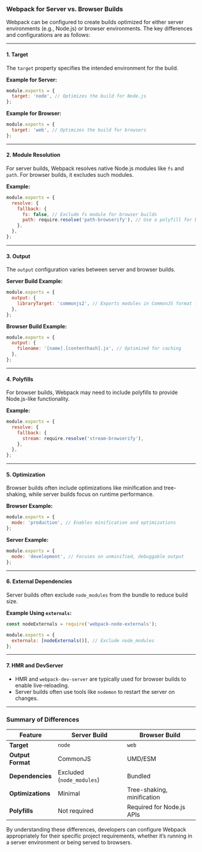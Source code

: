 
### Webpack for Server vs. Browser Builds

Webpack can be configured to create builds optimized for either server environments (e.g., Node.js) or browser environments. The key differences and configurations are as follows:

---

#### 1. **Target**
The `target` property specifies the intended environment for the build.

**Example for Server:**
```js
module.exports = {
  target: 'node', // Optimizes the build for Node.js
};
```

**Example for Browser:**
```js
module.exports = {
  target: 'web', // Optimizes the build for browsers
};
```

---

#### 2. **Module Resolution**
For server builds, Webpack resolves native Node.js modules like `fs` and `path`. For browser builds, it excludes such modules.

**Example:**
```js
module.exports = {
  resolve: {
    fallback: {
      fs: false, // Exclude fs module for browser builds
      path: require.resolve('path-browserify'), // Use a polyfill for browser builds
    },
  },
};
```

---

#### 3. **Output**
The `output` configuration varies between server and browser builds.

**Server Build Example:**
```js
module.exports = {
  output: {
    libraryTarget: 'commonjs2', // Exports modules in CommonJS format for Node.js
  },
};
```

**Browser Build Example:**
```js
module.exports = {
  output: {
    filename: '[name].[contenthash].js', // Optimized for caching
  },
};
```

---

#### 4. **Polyfills**
For browser builds, Webpack may need to include polyfills to provide Node.js-like functionality.

**Example:**
```js
module.exports = {
  resolve: {
    fallback: {
      stream: require.resolve('stream-browserify'),
    },
  },
};
```

---

#### 5. **Optimization**
Browser builds often include optimizations like minification and tree-shaking, while server builds focus on runtime performance.

**Browser Example:**
```js
module.exports = {
  mode: 'production', // Enables minification and optimizations
};
```

**Server Example:**
```js
module.exports = {
  mode: 'development', // Focuses on unminified, debuggable output
};
```

---

#### 6. **External Dependencies**
Server builds often exclude `node_modules` from the bundle to reduce build size.

**Example Using `externals`:**
```js
const nodeExternals = require('webpack-node-externals');

module.exports = {
  externals: [nodeExternals()], // Exclude node_modules
};
```

---

#### 7. **HMR and DevServer**
- HMR and `webpack-dev-server` are typically used for browser builds to enable live-reloading.
- Server builds often use tools like `nodemon` to restart the server on changes.

---

### Summary of Differences

| Feature                 | Server Build                 | Browser Build             |
|-------------------------|-----------------------------|---------------------------|
| **Target**              | `node`                     | `web`                     |
| **Output Format**       | CommonJS                   | UMD/ESM                   |
| **Dependencies**        | Excluded (`node_modules`)   | Bundled                   |
| **Optimizations**       | Minimal                    | Tree-shaking, minification|
| **Polyfills**           | Not required               | Required for Node.js APIs |

By understanding these differences, developers can configure Webpack appropriately for their specific project requirements, whether it’s running in a server environment or being served to browsers.
